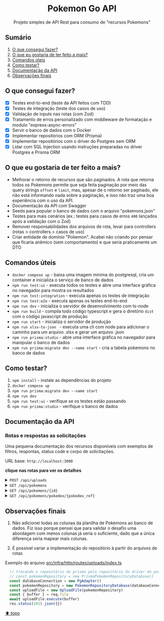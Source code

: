 <h1 id="header" align="center">Pokemon Go API</h1>
<p align="center">Projeto simples de API Rest para consumo de "recursos Pokemons"</p>

## Sumário

1. [O que consegui fazer?](#o-que-consegui-fazer)
2. [O que eu gostaria de ter feito a mais?](#o-que-eu-gostaria-de-ter-feito-a-mais)
3. [Comandos úteis](#comandos-úteis)
4. [Como testar?](#como-testar)
5. [Documentação da API](#documentação-da-api)
6. [Observações finais](#observações-finais)

## O que consegui fazer?

* [x] Testes end-to-end (teste da API feitos com TDD)
* [x] Testes de integração (teste dos casos de uso)
* [x] Validação de inputs nas rotas (com Zod)
* [x] Tratamento de erros personalizado com middleware de formatação e modulo "express-async-errors"
* [x] Servir o banco de dados com o Docker
* [x] Implementar repositórios com ORM (Prisma)
* [x] Implementar repositórios com o driver do Postgres sem ORM
* [x] Lidar com SQL Injection usando instruções preparadas no driver Postgres e Prisma ORM

## O que eu gostaria de ter feito a mais?

* Melhorar o retorno de recursos que são paginados. A rota que retorna todos os Pokemons permite que seja feita paginação por meio das query strings `offset` e `limit`, mas, apesar de o retorno ser paginado, ele não está informando nada sobre a paginação, e isso não traz uma boa experiência com o uso da API.
* Documentação da API com Swagger
* Seeds para popular o banco de dados com o arquivo "pokemons.json"
* Testes para mais cenários (ex.: testes para casos de erros `400` lançados após a validação com o Zod)
* Remover responsabilidades dos arquivos de rota, levar para controllers (rotas > controllers > casos de uso)
* Criar entidade de domínio "Pokemon". Acabei não criando por pensar que ficaria anêmico (sem comportamento) e que seria praticamente um DTO

## Comandos úteis

* `docker compose up` - baixa uma imagem mínima do postgresql, cria um container e inicializa o serviço de banco de dados
* `npm run test:ui` - executa todos os testes e abre uma interface gráfica  no navegador para mostra os resultados
* `npm run test:integration` - executa apenas os testes de integração
* `npm run test:e2e` - executa apenas os testes end-to-end
* `npm run dev` - inicializa o servidor de desenvolvimento com ts-node
* `npm run build` - compila todo código typescript e gera o diretório `dist` com o código javascript de produção
* `npm run start` - inicializa o servidor de produção
* `npm run xlsx-to-json ` - executa uma cli com node para adicionar o caminho para um arquivo .xlsx e gerar um arquivo .json
* `npm run prisma:studio` - abre uma interface gráfica no navegador para manipular o banco de dados
* `npm run prisma:migrate dev --name start` - cria a tabela pokemons no banco de dados

## Como testar?

1. `npm install` - instale as dependências do projeto
2. `docker compose up`
3. `npm run prisma:migrate dev --name start`
5. `npm run dev`
6. `npm run test:ui` - verifique se os testes estão passando
7. `npm run prisma:studio` - verifique o banco de dados

## Documentação da API

### Rotas e respostas as solicitações

Uma pequena documentação dos recursos disponíveis com exemplos de filtros, respontas, status code e corpo de solicitações.

URL base: `http://localhost:3000`

**clique nas rotas para ver os detalhes**

<details>
  <summary><code>POST /api/uploads</code></summary>
  </br>
  <p>Insere os registros de Pokemons na base de dados a partir de um arquivo .xlsx.</p>
  <h4>content-type: multipart/form-data</h4>
  <p>A partir de um cliente HTTP use o tipo de Multipart Form com o método POST. Selecione o arquivo .xslx e envie a solicitação.</p>

  **exemplo de solicitação com cURL**

  ~~~sh
  curl --request POST \
  --url http://localhost:3000/api/uploads \
  --header 'content-type: multipart/form-data' \
  --form file=path/to/file.xlsx
  ~~~

  **exemplo de resposta da solicitação**

  ~~~json
  // 201 Created
  {}
  ~~~
</details>
<details>
  <summary><code>GET /api/pokemons</code></summary>
  </br>
  <p>Retorna todos os Pokemons com paginação e filtros.</p>
  <h4>query string params</h4>

  * `?limit=`: *integer* - quantidade de Pokemons por busca (valor padrão = 100)
  * `?offset=`: *integer* - quantidade de Pokemons que quer pular na busca (valor padrão = 0)
  * `?generation=`: *integer* - geração do Pokemon
  * `?evolution_stage=`: *string* | *integer* - estágio evolutivo do Pokemon
  * `?name=`: *string* - buscar pelo nome do Pokemon (considera letras e nomes incompletos)
  * `?type_1=`: *string* - busca pelo tipo principal do Pokemon
  * `?type_2=`: *string* - busca pelo tipo secundário do Pokemon

  **exemplo de solicitação com cURL**

  ~~~sh
  curl --request GET \
  --url 'http://localhost:3000/api/pokemons?name=pikachu&generation=1'
  ~~~

  **exemplo de resposta da solicitação**

  ~~~json
  // 200 OK
  [
    {
      "id": 25,
      "name": "Pikachu",
      "pokedex_ref": 25,
      "image_name": "25",
      "generation": 1,
      "evolution_stage": "1",
      "evolved": 0,
      "family_id": 10,
      "type_1": "electric",
      "type_2": null,
      "weather_1": "Rainy",
      "weather_2": null,
      "stat_total": 283,
      "attack": 112,
      "defense": 101,
      "stamina": 70,
      "legendary": 0
    }
  ]
  ~~~
</details>
<details>
  <summary><code>GET /api/pokemons/{id}</code></summary>
  </br>
  <p>Retorna um Pokemon da base de dados, selecionado pelo seu identificador único.</p>
  <h4>url path params</h4>

  * `id`: *integer* - identificador único do Pokemon

  **exemplo de solicitação com cURL**

  ~~~sh
  curl --request GET \
  --url http://localhost:3000/api/pokemons/25
  ~~~

  **exemplo de resposta da solicitação**

  ~~~json
  // 200 OK
  {
    "id": 25,
    "name": "Pikachu",
    "pokedex_ref": 25,
    "image_name": "25",
    "generation": 1,
    "evolution_stage": "1",
    "evolved": 0,
    "family_id": 10,
    "type_1": "electric",
    "type_2": null,
    "weather_1": "Rainy",
    "weather_2": null,
    "stat_total": 283,
    "attack": 112,
    "defense": 101,
    "stamina": 70,
    "legendary": 0
  }
  ~~~

  <h4>Não encontrou o Pokemon</h4>

  **exemplo de solicitação com cURL**

  ~~~sh
  curl --request GET \
  --url http://localhost:3000/api/pokemons/1000
  ~~~

  **exemplo de resposta da solicitação**

  ~~~json
  // 404 Not Found
  {
    "statusCode": 404,
    "error": "pokemon not found 🔎"
  }
  ~~~
</details>
<details>
  <summary><code>GET /api/pokemons/pokedex/{pokedex_ref}</code></summary>
  </br>
  <p>Retorna um ou mais variantes de um mesmo Pokemon da base de dados, selecionado pela sua referência ou código da pokedex.</p>
  <h4>url path params</h4>

  * `pokedex_ref`: *integer* - referência ou código do Pokemon na pokedex

  **exemplo de solicitação com cURL**

  ~~~sh
  curl --request GET \
  --url http://localhost:3000/api/pokemons/pokedex/386
  ~~~

  **exemplo de resposta da solicitação**

  ~~~json
  // 200 OK
  [
    {
      "id": 386,
      "name": "Deoxys Defense",
      "pokedex_ref": 386,
      "image_name": "386-defense",
      "generation": 3,
      "evolution_stage": "1",
      "evolved": 0,
      "family_id": null,
      "type_1": "psychic",
      "type_2": null,
      "weather_1": "Windy",
      "weather_2": null,
      "stat_total": 574,
      "attack": 144,
      "defense": 330,
      "stamina": 100,
      "legendary": 2
    },
    {
      "id": 387,
      "name": "Deoxys Normal",
      "pokedex_ref": 386,
      "image_name": "386",
      "generation": 3,
      "evolution_stage": "1",
      "evolved": 0,
      "family_id": null,
      "type_1": "psychic",
      "type_2": null,
      "weather_1": "Windy",
      "weather_2": null,
      "stat_total": 560,
      "attack": 345,
      "defense": 115,
      "stamina": 100,
      "legendary": 2
    },
    {
      "id": 388,
      "name": "Deoxys Attack",
      "pokedex_ref": 386,
      "image_name": "386-attack",
      "generation": 3,
      "evolution_stage": "1",
      "evolved": 0,
      "family_id": null,
      "type_1": "psychic",
      "type_2": null,
      "weather_1": "Windy",
      "weather_2": null,
      "stat_total": 560,
      "attack": 414,
      "defense": 46,
      "stamina": 100,
      "legendary": 2
    },
    {
      "id": 389,
      "name": "Deoxys Speed",
      "pokedex_ref": 386,
      "image_name": "386-speed",
      "generation": 3,
      "evolution_stage": "1",
      "evolved": 0,
      "family_id": null,
      "type_1": "psychic",
      "type_2": null,
      "weather_1": "Windy",
      "weather_2": null,
      "stat_total": 548,
      "attack": 230,
      "defense": 218,
      "stamina": 100,
      "legendary": 2
    }
  ]
  ~~~
</details>

## Observações finais

1. Não adicionei todas as colunas da planilha de Pokemons ao banco de dados. Fiz isso porque pensei que para validar o desafio uma abordagem com menos colunas já seria o suficiente, dado que a única diferença seria mapear mais colunas.

2. É possível variar a implementação do repositório à partir do arquivos de rotas

Exemplo do arquivo [src/infra/http/routes/uploads/index.ts](./src/infra/http/routes/uploads/index.ts)

~~~ts
  // trocando o repositório do prisma pelo repositório do driver do postgresql
  // const pokemonRepository = new PrismaPokemonRepositoryDatabase()
  const databaseConnection = new PgAdapter()
  const pokemonRepository = new PokemonRepositoryDatabase(databaseConnection)
  const uploadFile = new UploadFile(pokemonRepository)
  const { buffer } = req.file
  await uploadFile.execute(buffer)
  res.status(201).json({})
~~~

[⬆️ topo](#header)
